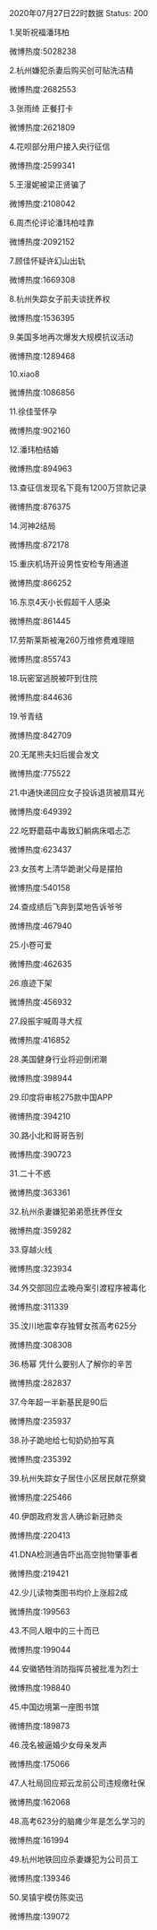2020年07月27日22时数据
Status: 200

1.吴昕祝福潘玮柏

微博热度:5028238

2.杭州嫌犯杀妻后购买创可贴洗洁精

微博热度:2682553

3.张雨绮 正餐打卡

微博热度:2621809

4.花呗部分用户接入央行征信

微博热度:2599341

5.王漫妮被梁正贤骗了

微博热度:2108042

6.周杰伦评论潘玮柏哇靠

微博热度:2092152

7.顾佳怀疑许幻山出轨

微博热度:1669308

8.杭州失踪女子前夫谈抚养权

微博热度:1536395

9.美国多地再次爆发大规模抗议活动

微博热度:1289468

10.xiao8

微博热度:1086856

11.徐佳莹怀孕

微博热度:902160

12.潘玮柏结婚

微博热度:894963

13.查征信发现名下竟有1200万贷款记录

微博热度:876375

14.河神2结局

微博热度:872178

15.重庆机场开设男性安检专用通道

微博热度:866252

16.东京4天小长假超千人感染

微博热度:861445

17.劳斯莱斯被淹260万维修费难理赔

微博热度:855743

18.玩密室逃脱被吓到住院

微博热度:844636

19.爷青结

微博热度:842709

20.无尾熊夫妇后援会发文

微博热度:775522

21.中通快递回应女子投诉退货被扇耳光

微博热度:649392

22.吃野蘑菇中毒致幻躺病床唱忐忑

微博热度:623437

23.女孩考上清华跪谢父母是摆拍

微博热度:540158

24.查成绩后飞奔到菜地告诉爷爷

微博热度:467940

25.小卷可爱

微博热度:462635

26.痕迹下架

微博热度:456932

27.段振宇喊周寻大叔

微博热度:416852

28.美国健身行业将迎倒闭潮

微博热度:398944

29.印度将审核275款中国APP

微博热度:394210

30.路小北和哥哥告别

微博热度:390723

31.二十不惑

微博热度:363361

32.杭州杀妻嫌犯弟弟愿抚养侄女

微博热度:359282

33.穿越火线

微博热度:323934

34.外交部回应孟晚舟案引渡程序被毒化

微博热度:311339

35.汶川地震幸存独臂女孩高考625分

微博热度:308308

36.杨幂 凭什么要别人了解你的辛苦

微博热度:282837

37.今年超一半新基民是90后

微博热度:235937

38.孙子跪地给七旬奶奶拍写真

微博热度:235392

39.杭州失踪女子居住小区居民献花祭奠

微博热度:225466

40.伊朗政府发言人确诊新冠肺炎

微博热度:220413

41.DNA检测通告吓出高空抛物肇事者

微博热度:219421

42.少儿读物类图书均价上涨超2成

微博热度:199563

43.不同人眼中的三十而已

微博热度:199044

44.安徽牺牲消防指挥员被批准为烈士

微博热度:198840

45.中国边境第一座图书馆

微博热度:189873

46.茂名被逼婚少女母亲发声

微博热度:175066

47.人社局回应郑云龙前公司违规缴社保

微博热度:162068

48.高考623分的脑瘫少年是怎么学习的

微博热度:161994

49.杭州地铁回应杀妻嫌犯为公司员工

微博热度:139346

50.吴镇宇模仿陈奕迅

微博热度:139072

